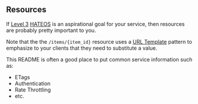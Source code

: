 ## Resources

If [Level 3](http://martinfowler.com/articles/richardsonMaturityModel.html)
[HATEOS](http://en.wikipedia.org/wiki/HATEOAS) is an aspirational goal
for your service, then resources are probably pretty important to you.

Note that the the `/items/{item_id}` resource uses a
[URL Template](http://www.mnot.net/javascript/url_template/) pattern
to emphasize to your clients that they need to substitute a value.

This README is often a good place to put common service information such
as:

  * ETags
  * Authentication
  * Rate Throttling
  * etc.